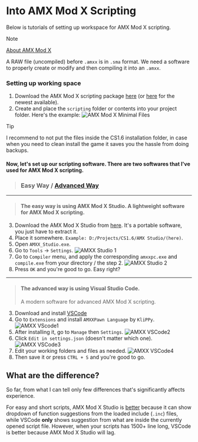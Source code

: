 # Into AMX Mod X Scripting
Below is tutorials of setting up workspace for AMX Mod X scripting.

> [!NOTE]
> [About AMX Mod X](https://www.amxmodx.org/about.php)
> 
> A RAW file (uncompiled) before `.amxx` is in `.sma` format. We need a software to properly create or modify and then compiling it into an `.amxx`.

### Setting up working space
1. Download the AMX Mod X scripting package [here](https://www.amxmodx.org/downloads-new.php) (or [here](https://www.amxmodx.org/downloads-new.php?branch=master) for the newest available).
2. Create and place the `scripting` folder or contents into your project folder. Here's the example:
![AMX Mod X Minimal Files](https://i.imgur.com/7I5cWfs.png)
> [!TIP]
> I recommend to not put the files inside the CS1.6 installation folder, in case when you need to clean install the game it saves you the hassle from doing backups.

#### Now, let's set up our scripting software. There are two softwares that I've used for AMX Mod X scripting.

> ### Easy Way / [Advanced Way](https://github.com/asdian/CS1.6-Tuts/blob/main/AMXModX-Scripts.md#the-advanced-way-is-using-visual-studio-code)
---
> #### The easy way is using AMX Mod X Studio. A lightweight software for AMX Mod X scripting.

3. Download the AMX Mod X Studio from [here](https://sourceforge.net/projects/amxmodx/files/AMX%20Mod%20X%20Studio/1.4.3%20final/AMXX_Studio_1.4.3_final.zip/download). It's a portable software, you just have to extract it.
4. Place it somewhere. `Example: D:/Projects/CS1.6/AMX Studio/(here)`.
5. Open `AMXX_Studio.exe`.
6. Go to `Tools` -> `Settings`.
![AMXX Studio 1](https://i.imgur.com/3hrc2gM.png)
7. Go to `Compiler` menu, and apply the corresponding `amxxpc.exe` and `compile.exe` from your directory / the step 2.
![AMXX Studio 2](https://i.imgur.com/WVu5RHg.png)
8. Press `OK` and you're good to go. Easy right?
---
> #### The advanced way is using Visual Studio Code.
> A modern software for advanced AMX Mod X scripting.

3. Download and install [VSCode](https://code.visualstudio.com/)
4. Go to `Extensions` and install `AMXXPawn Language` by `KliPPy`.
![AMXX VScode1](https://i.imgur.com/UyWdqEL.png)
5. After installing it, go to `Manage` then `Settings`.
![AMXX VSCode2](https://i.imgur.com/CMo5SpX.png)
6. Click `Edit in settings.json` (doesn't matter which one).
![AMXX VSCode3](https://i.imgur.com/kJTlv48.png)
7. Edit your working folders and files as needed.
![AMXX VSCode4](https://i.imgur.com/qOyFVYj.png)
8. Then save it or press `CTRL + S` and you're good to go.

## What are the difference?
So far, from what I can tell only few differences that's significantly affects experience.

For easy and short scripts, AMX Mod X Studio is <ins>better</ins> because it can show dropdown of function suggestions from the loaded include (`.inc`) files, while VSCode **only** shows suggestion from what are inside the currently opened script file. However, when your scripts has 1500+ line long, VSCode is better because AMX Mod X Studio will lag.
